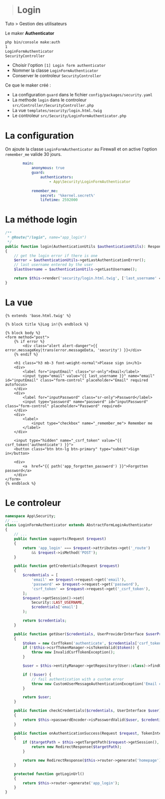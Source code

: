 > # Login
Tuto > Gestion des utilisateurs


Le maker **Authenticator**

```bash
php bin/console make:auth
1
LoginFormAuthenticator
SecurityController
```

- Choisir l'option `[1] Login form authenticator`
- Nommer la classe `LoginFormAuthenticator`
- Conserver le controleur `SecurityController`

Ce que le maker créé : 
- La configuration `guard` dans le fichier `config/packages/security.yaml`
- La methode `login` dans le controleur `src/Controller/SecurityController.php` 
- La vue `templates/security/login.html.twig`
- Le controleur `src/Security/LoginFormAuthenticator.php`


# La configuration

On ajoute la classe `LoginFormAuthenticator` au Firewall et on active l'option `remember_me` valide 30 jours.

```yaml
        main:
            anonymous: true
            guard:
                authenticators:
                    - App\Security\LoginFormAuthenticator
            
            remember_me:
                secret: '%kernel.secret%'
                lifetime: 2592000
```


# La méthode login

```php
/**
 * @Route("/login", name="app_login")
 */
public function login(AuthenticationUtils $authenticationUtils): Response
{
    // get the login error if there is one
    $error = $authenticationUtils->getLastAuthenticationError();
    // last username entered by the user
    $lastUsername = $authenticationUtils->getLastUsername();

    return $this->render('security/login.html.twig', ['last_username' => $lastUsername, 'error' => $error]);
}
```


# La vue

```twig
{% extends 'base.html.twig' %}

{% block title %}Log in!{% endblock %}

{% block body %}
<form method="post">
    {% if error %}
        <div class="alert alert-danger">{{ error.messageKey|trans(error.messageData, 'security') }}</div>
    {% endif %}

    <h1 class="h3 mb-3 font-weight-normal">Please sign in</h1>
    <div>
        <label for="inputEmail" class="sr-only">Email</label>
        <input type="email" value="{{ last_username }}" name="email" id="inputEmail" class="form-control" placeholder="Email" required autofocus>
    </div>
    <div>
        <label for="inputPassword" class="sr-only">Password</label>
        <input type="password" name="password" id="inputPassword" class="form-control" placeholder="Password" required>
    </div>
    <div>
        <label>
            <input type="checkbox" name="_remember_me"> Remember me
        </label>
    </div>

    <input type="hidden" name="_csrf_token" value="{{ csrf_token('authenticate') }}">
    <button class="btn btn-lg btn-primary" type="submit">Sign in</button>

    <div>
        <a  href="{{ path('app_forgotten_password') }}">Forgotten password</a>
    </div>
</form>
{% endblock %}
```


# Le controleur

```php
namespace App\Security;
// ...
class LoginFormAuthenticator extends AbstractFormLoginAuthenticator
{
    // ...
    public function supports(Request $request)
    {
        return 'app_login' === $request->attributes->get('_route')
            && $request->isMethod('POST');
    }

    public function getCredentials(Request $request)
    {
        $credentials = [
            'email' => $request->request->get('email'),
            'password' => $request->request->get('password'),
            'csrf_token' => $request->request->get('_csrf_token'),
        ];
        $request->getSession()->set(
            Security::LAST_USERNAME,
            $credentials['email']
        );

        return $credentials;
    }

    public function getUser($credentials, UserProviderInterface $userProvider)
    {
        $token = new CsrfToken('authenticate', $credentials['csrf_token']);
        if (!$this->csrfTokenManager->isTokenValid($token)) {
            throw new InvalidCsrfTokenException();
        }

        $user = $this->entityManager->getRepository(User::class)->findOneBy(['email' => $credentials['email']]);

        if (!$user) {
            // fail authentication with a custom error
            throw new CustomUserMessageAuthenticationException('Email could not be found.');
        }

        return $user;
    }

    public function checkCredentials($credentials, UserInterface $user)
    {
        return $this->passwordEncoder->isPasswordValid($user, $credentials['password']);
    }

    public function onAuthenticationSuccess(Request $request, TokenInterface $token, $providerKey)
    {
        if ($targetPath = $this->getTargetPath($request->getSession(), $providerKey)) {
            return new RedirectResponse($targetPath);
        }

        return new RedirectResponse($this->router->generate('homepage'));
    }

    protected function getLoginUrl()
    {
        return $this->router->generate('app_login');
    }
}
```